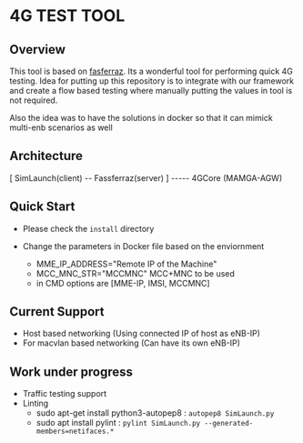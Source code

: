 # 4G TEST TOOL

## Overview
This tool is based on [fasferraz](https://github.com/fasferraz/eNB.git).
Its a wonderful tool for performing quick 4G testing.
Idea for putting up this repository is to integrate with our framework and create a flow based testing
where manually putting the values in tool is not required.

Also the idea was to have the solutions in docker so that it can mimick multi-enb scenarios as well

## Architecture
[ SimLaunch(client) -- Fassferraz(server) ] ----- 4GCore (MAMGA-AGW)

## Quick Start
* Please check the ```install``` directory   
    
* Change the parameters in Docker file based on the enviornment
    - MME_IP_ADDRESS="Remote IP of the Machine"
    - MCC_MNC_STR="MCCMNC" MCC+MNC to be used
    - in CMD options are [MME-IP, IMSI, MCCMNC]
    
## Current Support
* Host based networking (Using connected IP of host as eNB-IP)
* For macvlan based networking (Can have its own eNB-IP)

## Work under progress
* Traffic testing support
* Linting
    - sudo apt-get install python3-autopep8 : ```autopep8 SimLaunch.py```
    - sudo apt install pylint : ```pylint SimLaunch.py --generated-members=netifaces.*```
